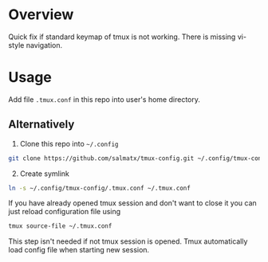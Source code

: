 # Overview

Quick fix if standard keymap of tmux is not working. There is missing vi-style navigation.

# Usage

Add file `.tmux.conf` in this repo into user's home directory.

## Alternatively

1. Clone this repo into `~/.config`

```sh
git clone https://github.com/salmatx/tmux-config.git ~/.config/tmux-config
```

2. Create symlink

```sh
ln -s ~/.config/tmux-config/.tmux.conf ~/.tmux.conf
```

If you have already opened tmux session and don't want to close it you can just reload configuration file using

```sh
tmux source-file ~/.tmux.conf
```

This step isn't needed if not tmux session is opened. Tmux automatically load config file when starting new session.
